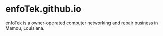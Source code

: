 # enfoTek.github.io

enfoTek is a owner-operated computer networking and repair business in Mamou, Louisiana.

